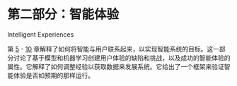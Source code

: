 # 第二部分：智能体验

Intelligent Experiences

第 [5](https://doi.org/10.1007/978-1-4842-3366-5_5) - [10](https://doi.org/10.1007/978-1-4842-3366-5_10) 章解释了如何将智能与用户联系起来，以实现智能系统的目标。这一部分讨论了基于模型和机器学习创建用户体验的缺陷和挑战，以及成功的智能体验的属性。它解释了如何调整经验以获取数据来发展系统。它给出了一个框架来验证智能体验是否如预期的那样运行。